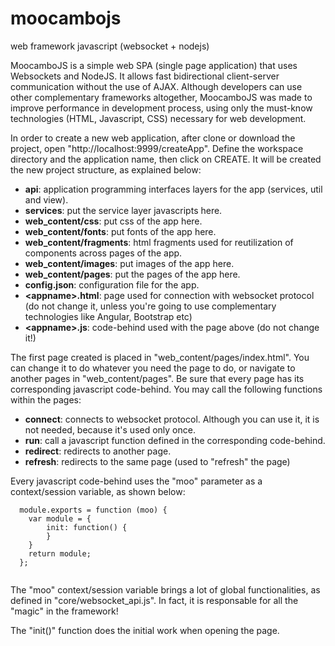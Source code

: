 # moocambojs
web framework javascript (websocket + nodejs)

MoocamboJS is a simple web SPA (single page application) that uses Websockets and NodeJS. It allows fast bidirectional client-server communication without the use of AJAX. Although developers can use other complementary frameworks altogether, MoocamboJS was made to improve performance in development process, using only the must-know technologies (HTML, Javascript, CSS) necessary for web development.

In order to create a new web application, after clone or download the project, open "http://localhost:9999/createApp". Define the workspace directory and the application name, then click on CREATE. It will be created the new project structure, as explained below:
- <b>api</b>: application programming interfaces layers for the app (services, util and view).
- <b>services</b>: put the service layer javascripts here.
- <b>web_content/css</b>: put css of the app here.
- <b>web_content/fonts</b>: put fonts of the app here.
- <b>web_content/fragments</b>: html fragments used for reutilization of components across pages of the app.
- <b>web_content/images</b>: put images of the app here.
- <b>web_content/pages</b>: put the pages of the app here.
- <b>config.json</b>: configuration file for the app.
- <b>\<appname\>.html</b>: page used for connection with websocket protocol (do not change it, unless you're going to use complementary technologies like Angular, Bootstrap etc)
- <b>\<appname\>.js</b>: code-behind used with the page above (do not change it!)

The first page created is placed in "web_content/pages/index.html". You can change it to do whatever you need the page to do, or navigate to another pages in "web_content/pages".
Be sure that every page has its corresponding javascript code-behind.
You may call the following functions within the pages:
- <b>connect</b>: connects to websocket protocol. Although you can use it, it is not needed, because it's used only once.
- <b>run</b>: call a javascript function defined in the corresponding code-behind.
- <b>redirect</b>: redirects to another page.
- <b>refresh</b>: redirects to the same page (used to "refresh" the page)


Every javascript code-behind uses the "moo" parameter as a context/session variable, as shown below:

```
  module.exports = function (moo) {
    var module = {
        init: function() {
        }
    }
    return module;
  };
  
```

The "moo" context/session variable brings a lot of global functionalities, as defined in "core/websocket_api.js". In fact, it is responsable for all the "magic" in the framework!

The "init()" function does the initial work when opening the page.
